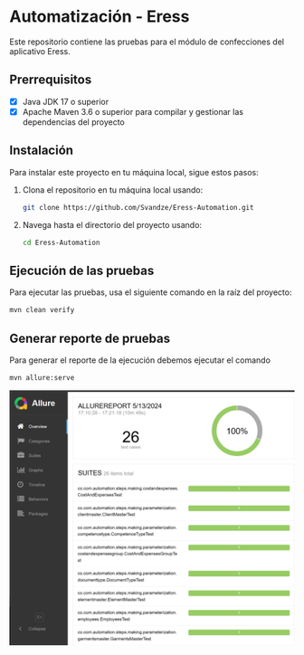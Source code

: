 # Automatización - Eress

Este repositorio contiene las pruebas para el módulo de confecciones del aplicativo Eress.

## Prerrequisitos

- [x] Java JDK 17 o superior
- [x] Apache Maven 3.6 o superior para compilar y gestionar las dependencias del proyecto

## Instalación

Para instalar este proyecto en tu máquina local, sigue estos pasos:

1. Clona el repositorio en tu máquina local usando:
    ```sh
    git clone https://github.com/Svandze/Eress-Automation.git
    ```
2. Navega hasta el directorio del proyecto usando:
    ```sh
    cd Eress-Automation
    ```

## Ejecución de las pruebas

Para ejecutar las pruebas, usa el siguiente comando en la raíz del proyecto:

```bash
mvn clean verify
```

## Generar reporte de pruebas
Para generar el reporte de la ejecución debemos ejecutar el comando
```bash
mvn allure:serve     
```

![img.png](img.png)
